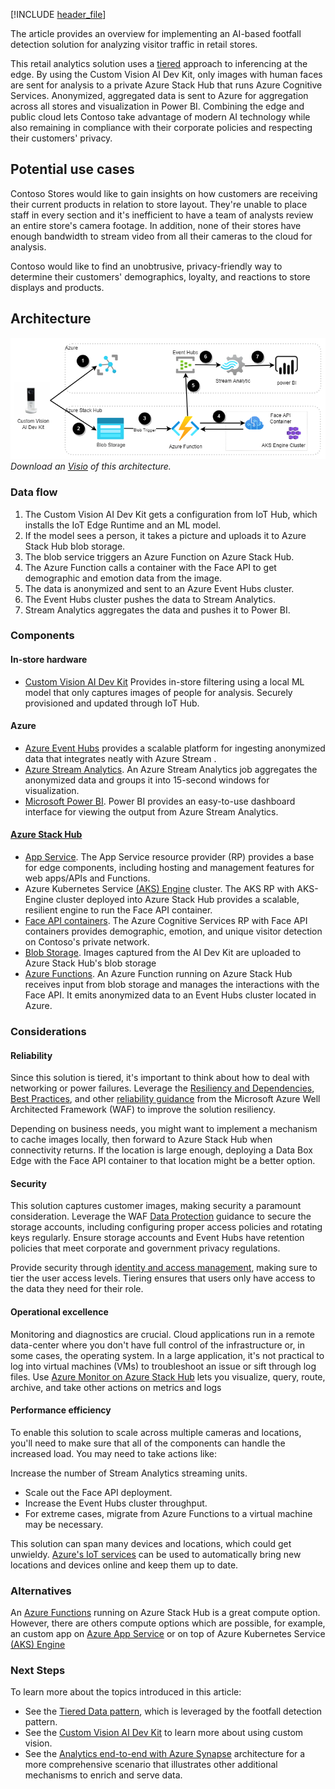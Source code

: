 [!INCLUDE [header_file](../../../includes/sol-idea-header.md)]

The article provides an overview for implementing an AI-based footfall detection solution for analyzing visitor traffic in retail stores.

This retail analytics solution uses a [tiered](https://docs.microsoft.com/hybrid/app-solutions/pattern-tiered-data-analytics) approach to inferencing at the edge. By using the Custom Vision AI Dev Kit, only images with human faces are sent for analysis to a private Azure Stack Hub that runs Azure Cognitive Services. Anonymized, aggregated data is sent to Azure for aggregation across all stores and visualization in Power BI. Combining the edge and public cloud lets Contoso take advantage of modern AI technology while also remaining in compliance with their corporate policies and respecting their customers' privacy.

## Potential use cases

Contoso Stores would like to gain insights on how customers are receiving their current products in relation to store layout. They're unable to place staff in every section and it's inefficient to have a team of analysts review an entire store's camera footage. In addition, none of their stores have enough bandwidth to stream video from all their cameras to the cloud for analysis.

Contoso would like to find an unobtrusive, privacy-friendly way to determine their customers' demographics, loyalty, and reactions to store displays and products.

## Architecture

![Architecture diagram](../media/hybrid-footfall-detection-pattern.png)  
_Download an [Visio](../media/hybrid-footfall-detection-pattern.vsdx) of this architecture._

### Data flow

1. The Custom Vision AI Dev Kit gets a configuration from IoT Hub, which installs the IoT Edge Runtime and an ML model.
2. If the model sees a person, it takes a picture and uploads it to Azure Stack Hub blob storage.
3. The blob service triggers an Azure Function on Azure Stack Hub.
4. The Azure Function calls a container with the Face API to get demographic and emotion data from the image.
5. The data is anonymized and sent to an Azure Event Hubs cluster.
6. The Event Hubs cluster pushes the data to Stream Analytics.
7. Stream Analytics aggregates the data and pushes it to Power BI.

### Components

#### In-store hardware
* [Custom Vision AI Dev Kit](https://azure.github.io/Vision-AI-DevKit-Pages/) Provides in-store filtering using a local ML model that only captures images of people for analysis. Securely provisioned and updated through IoT Hub.
#### Azure
* [Azure Event Hubs](https://docs.microsoft.com/azure/event-hubs/) provides a scalable platform for ingesting anonymized data that integrates neatly with Azure Stream .
* [Azure Stream Analytics](https://docs.microsoft.com/azure/stream-analytics/). An Azure Stream Analytics job aggregates the anonymized data and groups it into 15-second windows for visualization.
*  [Microsoft Power BI](https://powerbi.microsoft.com/). Power BI provides an easy-to-use dashboard interface for viewing the output from Azure Stream Analytics.
#### [Azure Stack Hub](https://docs.microsoft.com/azure-stack/operator/azure-stack-overview)
* [App Service](/azure-stack/operator/azure-stack-app-service-overview).  The App Service resource provider (RP) provides a base for edge components, including hosting and management features for web apps/APIs and Functions. 
* Azure Kubernetes Service  [(AKS) Engine](https://github.com/Azure/aks-engine) cluster. The AKS RP with AKS-Engine cluster deployed into Azure Stack Hub provides a scalable, resilient engine to run the Face API container.  
* [Face API containers](https://docs.microsoft.com/azure/cognitive-services/face/face-how-to-install-containers). The Azure Cognitive Services RP with Face API containers provides demographic, emotion, and unique visitor detection on Contoso's private network.
* [Blob Storage](https://docs.microsoft.com/azure-stack/user/azure-stack-storage-overview). Images captured from the AI Dev Kit are uploaded to Azure Stack Hub's blob storage
*  [Azure Functions](https://docs.microsoft.com/azure-stack/operator/azure-stack-app-service-overview). An Azure Function running on Azure Stack Hub receives input from blob storage and manages the interactions with the Face API. It emits anonymized data to an Event Hubs cluster located in Azure.

### Considerations

#### Reliability 
Since this solution is tiered, it's important to think about how to deal with networking or power failures. Leverage the [Resiliency and Dependencies](https://docs.microsoft.com/en-us/azure/architecture/framework/resiliency/design-resiliency), [Best Practices](https://docs.microsoft.com/en-us/azure/architecture/framework/resiliency/design-best-practices), and other [reliability guidance](https://docs.microsoft.com/en-us/azure/architecture/framework/resiliency/) from the Microsoft Azure Well Architected Framework (WAF) to improve the solution resiliency.

Depending on business needs, you might want to implement a mechanism to cache images locally, then forward to Azure Stack Hub when connectivity returns. If the location is large enough, deploying a Data Box Edge with the Face API container to that location might be a better option.

#### Security

This solution captures customer images, making security a paramount consideration. Leverage the WAF [Data Protection](https://docs.microsoft.com/en-us/azure/architecture/framework/security/design-storage) guidance to secure the storage accounts, including configuring proper access policies and rotating keys regularly. Ensure storage accounts and Event Hubs have retention policies that meet corporate and government privacy regulations. 

Provide security through [identity and access management](https://docs.microsoft.com/en-us/azure/architecture/framework/security/design-identity), making sure to tier the user access levels. Tiering ensures that users only have access to the data they need for their role.

#### Operational excellence
Monitoring and diagnostics are crucial. Cloud applications run in a remote data-center where you don't have full control of the infrastructure or, in some cases, the operating system. In a large application, it's not practical to log into virtual machines (VMs) to troubleshoot an issue or sift through log files. Use [Azure Monitor on Azure Stack Hub](https://docs.microsoft.com/azure-stack/user/azure-stack-metrics-azure-data) lets you visualize, query, route, archive, and take other actions on metrics and logs 

#### Performance efficiency
To enable this solution to scale across multiple cameras and locations, you'll need to make sure that all of the components can handle the increased load. You may need to take actions like:

Increase the number of Stream Analytics streaming units.
* Scale out the Face API deployment.
* Increase the Event Hubs cluster throughput.
* For extreme cases, migrate from Azure Functions to a virtual machine may be necessary.

This solution can span many devices and locations, which could get unwieldy. [Azure's IoT services](https://docs.microsoft.com/azure/iot-fundamentals/) can be used to automatically bring new locations and devices online and keep them up to date.

### Alternatives
  An [Azure Functions](https://docs.microsoft.com/azure-stack/operator/azure-stack-app-service-overview)  running on Azure Stack Hub is a great compute option. However, there are others compute options which are possible, for example, an custom app on [Azure App Service](https://docs.microsoft.com/azure-stack/operator/azure-stack-app-service-deploy) or on top of Azure Kubernetes Service [(AKS) Engine](https://github.com/Azure/aks-engine)

### Next Steps

To learn more about the topics introduced in this article:

- See the [Tiered Data pattern](https://aka.ms/tiereddatadeploy), which is leveraged by the footfall detection pattern.
- See the [Custom Vision AI Dev Kit](https://azure.github.io/Vision-AI-DevKit-Pages/) to learn more about using custom vision. 
- See the [Analytics end-to-end with Azure Synapse](https://docs.microsoft.com/en-us/azure/architecture/example-scenario/dataplate2e/data-platform-end-to-end) architecture for a more comprehensive scenario that illustrates other additional mechanisms to enrich and serve data. 
